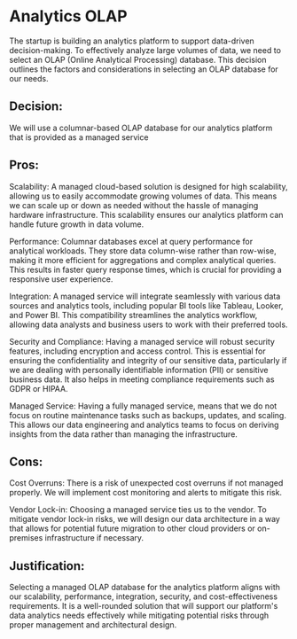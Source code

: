 # Analytics OLAP

The startup is building an analytics platform to support data-driven decision-making. To effectively analyze large volumes of data, we need to select an OLAP (Online Analytical Processing) database. This decision outlines the factors and considerations in selecting an OLAP database for our needs.

## Decision:

We will use a columnar-based OLAP database for our analytics platform that is provided as a managed service

## Pros:

Scalability: A managed cloud-based solution is designed for high scalability, allowing us to easily accommodate growing volumes of data. This means we can scale up or down as needed without the hassle of managing hardware infrastructure. This scalability ensures our analytics platform can handle future growth in data volume.

Performance: Columnar databases excel at query performance for analytical workloads. They store data column-wise rather than row-wise, making it more efficient for aggregations and complex analytical queries. This results in faster query response times, which is crucial for providing a responsive user experience.

Integration: A managed service will integrate seamlessly with various data sources and analytics tools, including popular BI tools like Tableau, Looker, and Power BI. This compatibility streamlines the analytics workflow, allowing data analysts and business users to work with their preferred tools.

Security and Compliance: Having a managed service will robust security features, including encryption and access control. This is essential for ensuring the confidentiality and integrity of our sensitive data, particularly if we are dealing with personally identifiable information (PII) or sensitive business data. It also helps in meeting compliance requirements such as GDPR or HIPAA.

Managed Service: Having a fully managed service, means that we do not focus on routine maintenance tasks such as backups, updates, and scaling. This allows our data engineering and analytics teams to focus on deriving insights from the data rather than managing the infrastructure.

## Cons:

Cost Overruns: There is a risk of unexpected cost overruns if not managed properly. We will implement cost monitoring and alerts to mitigate this risk.

Vendor Lock-in: Choosing a managed service ties us to the vendor. To mitigate vendor lock-in risks, we will design our data architecture in a way that allows for potential future migration to other cloud providers or on-premises infrastructure if necessary.


## Justification:

Selecting a managed OLAP database for the analytics platform aligns with our scalability, performance, integration, security, and cost-effectiveness requirements. It is a well-rounded solution that will support our platform's data analytics needs effectively while mitigating potential risks through proper management and architectural design.